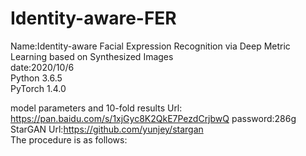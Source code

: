 # Identity-aware-FER
Name:Identity-aware Facial Expression Recognition via Deep Metric Learning based on Synthesized Images  
date:2020/10/6  
Python 3.6.5  
PyTorch 1.4.0  

model parameters and 10-fold results Url: https://pan.baidu.com/s/1xjGyc8K2QkE7PezdCrjbwQ password:286g  
StarGAN Url:https://github.com/yunjey/stargan  
The procedure is as follows:  
![]()
